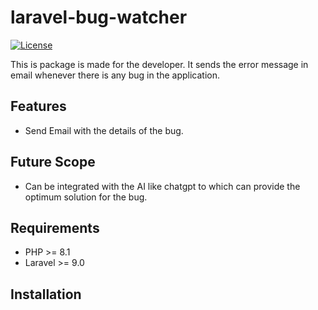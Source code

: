 # laravel-bug-watcher


[![License](https://img.shields.io/badge/License-MIT-blue.svg)](https://opensource.org/licenses/MIT)

This is package is made for the developer. It sends the error message in email whenever there is any bug in the application.

## Features

- Send Email with the details of the bug.

## Future Scope

- Can be integrated with the AI like chatgpt to which can provide the optimum solution for the bug.

## Requirements

- PHP >= 8.1
- Laravel >= 9.0

## Installation

